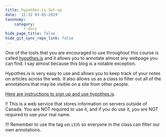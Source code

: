 ```yaml
---
title: hypothes.is Set-up
date: '12:32 03-05-2019'
taxonomy:
    category:
        - docs
hide_page_title: false
hide_git_sync_repo_link: false
---
```


One of the tools that you are encouraged to use throughout this course is called [hypothes.is](https://hypothes.is) and it allows you to annotate almost any webpage you can find. I say almost because this blog is a notable exception.

Hypothes.is is very easy to use and allows you to keep track of your notes on articles across the web. It also allows us as a class to filter out all of the annotations that may be visible on a site from other people.

[Here are instructions to sign up and use hypothes.is](http://edtechuvic.ca/edci335/hypothes-is/).

!! This is a web service that stores information on servers outside of Canada. You are NOT required to use it, and if you do use it, you are NOT required to use your real name.

!!! Remember to use the tag `edci335` so everyone in the class can filter our own annotations.
